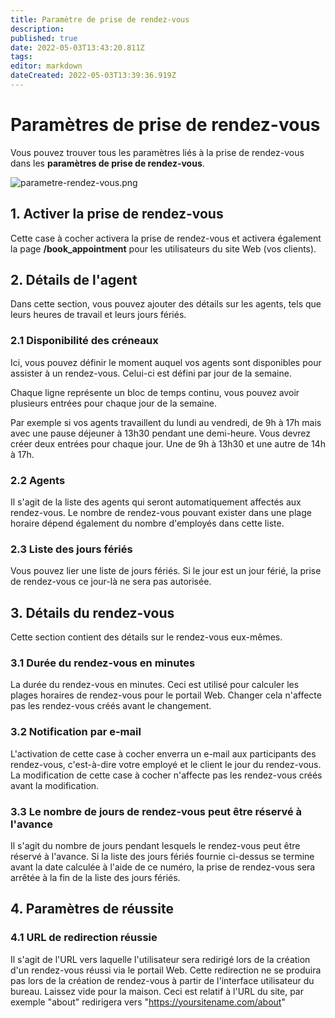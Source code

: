 ```yaml
---
title: Paramètre de prise de rendez-vous
description: 
published: true
date: 2022-05-03T13:43:20.811Z
tags: 
editor: markdown
dateCreated: 2022-05-03T13:39:36.919Z
---
```


# Paramètres de prise de rendez-vous

Vous pouvez trouver tous les paramètres liés à la prise de rendez-vous dans les **paramètres de prise de rendez-vous**.

![parametre-rendez-vous.png](/crm/parametre-rendez-vous.png)

## 1. Activer la prise de rendez-vous

Cette case à cocher activera la prise de rendez-vous et activera également la page **/book_appointment** pour les utilisateurs du site Web (vos clients).

## 2. Détails de l'agent

Dans cette section, vous pouvez ajouter des détails sur les agents, tels que leurs heures de travail et leurs jours fériés.

### 2.1 Disponibilité des créneaux

Ici, vous pouvez définir le moment auquel vos agents sont disponibles pour assister à un rendez-vous. Celui-ci est défini par jour de la semaine. 

Chaque ligne représente un bloc de temps continu, vous pouvez avoir plusieurs entrées pour chaque jour de la semaine.

Par exemple si vos agents travaillent du lundi au vendredi, de 9h à 17h mais avec une pause déjeuner à 13h30 pendant une demi-heure. Vous devrez créer deux entrées pour chaque jour. Une de 9h à 13h30 et une autre de 14h à 17h.

### 2.2 Agents

Il s'agit de la liste des agents qui seront automatiquement affectés aux rendez-vous. Le nombre de rendez-vous pouvant exister dans une plage horaire dépend également du nombre d'employés dans cette liste.

### 2.3 Liste des jours fériés

Vous pouvez lier une liste de jours fériés. Si le jour est un jour férié, la prise de rendez-vous ce jour-là ne sera pas autorisée.

## 3. Détails du rendez-vous

Cette section contient des détails sur le rendez-vous eux-mêmes.

### 3.1 Durée du rendez-vous en minutes

La durée du rendez-vous en minutes. Ceci est utilisé pour calculer les plages horaires de rendez-vous pour le portail Web. Changer cela n'affecte pas les rendez-vous créés avant le changement.

### 3.2 Notification par e-mail

L'activation de cette case à cocher enverra un e-mail aux participants des rendez-vous, c'est-à-dire votre employé et le client le jour du rendez-vous. La modification de cette case à cocher n'affecte pas les rendez-vous créés avant la modification.

### 3.3 Le nombre de jours de rendez-vous peut être réservé à l'avance

Il s'agit du nombre de jours pendant lesquels le rendez-vous peut être réservé à l'avance. Si la liste des jours fériés fournie ci-dessus se termine avant la date calculée à l'aide de ce numéro, la prise de rendez-vous sera arrêtée à la fin de la liste des jours fériés.

## 4. Paramètres de réussite

### 4.1 URL de redirection réussie

Il s'agit de l'URL vers laquelle l'utilisateur sera redirigé lors de la création d'un rendez-vous réussi via le portail Web. Cette redirection ne se produira pas lors de la création de rendez-vous à partir de l'interface utilisateur du bureau. Laissez vide pour la maison. Ceci est relatif à l'URL du site, par exemple "about" redirigera vers "https://yoursitename.com/about"